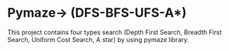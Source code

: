 # Pymaze-> (DFS-BFS-UFS-A*)
This project contains four types search (Depth First Search, Breadth First Search, Uniform Cost Search,  A star) by using pymaze library.
